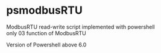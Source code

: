 # psmodbusRTU

  ModbusRTU read-write script implemented with powershell  
  only 03 function of ModbusRTU
  
  Version of Powershell above 6.0
